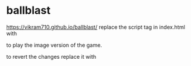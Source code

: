 # ballblast
https://vikram710.github.io/ballblast/
replace the script tag in index.html with 
<script src="imgball.js"></script> to play the image version of the game.
to revert the changes replace it with <script src="ball.js"></script>
